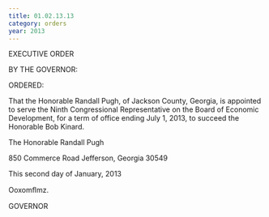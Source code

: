 ```yaml
---
title: 01.02.13.13
category: orders
year: 2013
---
```

 

EXECUTIVE ORDER

BY THE GOVERNOR:

ORDERED:

That the Honorable Randall Pugh, of Jackson County, Georgia, is
appointed to serve the Ninth Congressional Representative on the
Board of Economic Development, for a term of office ending July
1, 2013, to succeed the Honorable Bob Kinard.

The Honorable Randall Pugh

850 Commerce Road
Jefferson, Georgia 30549

This second day of January, 2013

Ooxomﬂmz.

GOVERNOR

